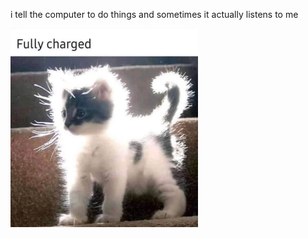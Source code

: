i tell the computer to do things and sometimes it actually listens to me
<!--START_SECTION:update_image-->
<img src=https://raw.githubusercontent.com/sneakykestrel/sneakykestrel/main/.github/images/fully-charged.jpg height="" width="300" align=left alt=kitty />
<!--END_SECTION:update_image-->


